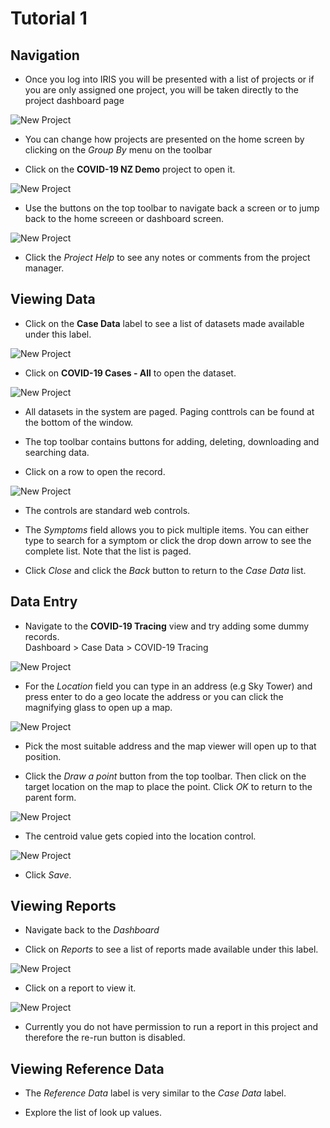 # Tutorial 1

## Navigation


- Once you log into IRIS you will be presented with a list of projects or if you are only assigned one project, you will be taken directly to the project dashboard page

![New Project](assets/Basics_Home.png)

- You can change how projects are presented on the home screen by clicking on the *Group By* menu on the toolbar

- Click on the **COVID-19 NZ Demo** project to open it.

![New Project](assets/Basics_Covid_Demo_Home.png)

- Use the buttons on the top toolbar to navigate back a screen or to jump back to the home screeen or dashboard screen.

![New Project](assets/Basics_Covid_Demo_Home_Navigation.png)

- Click the *Project Help* to see any notes or comments from the project manager.

## Viewing Data

- Click on the **Case Data** label to see a list of datasets made available under this label.

![New Project](assets/Basics_Covid_Demo_Cases_Label.png)

- Click on **COVID-19 Cases - All** to open the dataset.

![New Project](assets/Basics_Covid_Demo_Cases_Filter_View.png)

- All datasets in the system are paged. Paging conttrols can be found at the bottom of the window.

- The top toolbar contains buttons for adding, deleting, downloading and searching data.

- Click on a row to open the record.

![New Project](assets/Basics_Covid_Demo_Cases_Record_View.png)

- The controls are standard web controls.

- The *Symptoms* field allows you to pick multiple items. You can either type to search for a symptom or click the drop down arrow to see the complete list. Note that the list is paged.

- Click *Close* and click the *Back* button to return to the *Case Data* list.

## Data Entry

- Navigate to the **COVID-19 Tracing** view and try adding some dummy records.\
Dashboard > Case Data > COVID-19 Tracing

![New Project](assets/Basics_Covid_Demo_Tracing_Add_Record.png)

- For the *Location* field you can type in an address (e.g Sky Tower) and press enter to do a geo locate the address or you can click the magnifying glass to open up a map.

![New Project](assets/Basics_Covid_Demo_Tracing_Add_Record_Location.png)

- Pick the most suitable address and the map viewer will open up to that position.

- Click the *Draw a point* button from the top toolbar. Then click on the target location on the map to place the point. Click *OK* to return to the parent form.

![New Project](assets/Basics_Covid_Demo_Tracing_Add_Record_Location_Map.png)

- The centroid value gets copied into the location control.

![New Project](assets/Basics_Covid_Demo_Tracing_Add_Record_Location_Value.png)

- Click *Save*.

## Viewing Reports

- Navigate back to the *Dashboard*

- Click on *Reports* to see a list of reports made available under this label.

![New Project](assets/Basics_Covid_Demo_Report_Label.png)

- Click on a report to view it.

![New Project](assets/Basics_Covid_Demo_Report_Cases_By_Date.png)

- Currently you do not have permission to run a report in this project and therefore the re-run button is disabled.

## Viewing Reference Data

- The *Reference Data* label is very similar to the *Case Data* label.

- Explore the list of look up values.